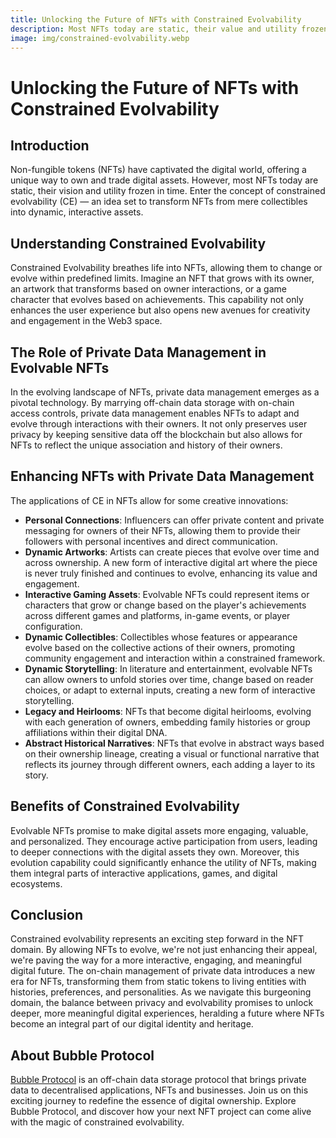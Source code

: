 ```yaml
---
title: Unlocking the Future of NFTs with Constrained Evolvability
description: Most NFTs today are static, their value and utility frozen in time. Enter the concept of constrained evolvability (CE) — a revolutionary idea set to transform NFTs from mere collectibles into dynamic, interactive assets.
image: img/constrained-evolvability.webp
---
```


# Unlocking the Future of NFTs with Constrained Evolvability

## Introduction
Non-fungible tokens (NFTs) have captivated the digital world, offering a unique way to own and trade digital assets. However, most NFTs today are static, their vision and utility frozen in time. Enter the concept of constrained evolvability (CE) — an idea set to transform NFTs from mere collectibles into dynamic, interactive assets.

## Understanding Constrained Evolvability
Constrained Evolvability breathes life into NFTs, allowing them to change or evolve within predefined limits. Imagine an NFT that grows with its owner, an artwork that transforms based on owner interactions, or a game character that evolves based on achievements. This capability not only enhances the user experience but also opens new avenues for creativity and engagement in the Web3 space.

## The Role of Private Data Management in Evolvable NFTs
In the evolving landscape of NFTs, private data management emerges as a pivotal technology.  By marrying off-chain data storage with on-chain access controls, private data management enables NFTs to adapt and evolve through interactions with their owners. It not only preserves user privacy by keeping sensitive data off the blockchain but also allows for NFTs to reflect the unique association and history of their owners.

## Enhancing NFTs with Private Data Management
The applications of CE in NFTs allow for some creative innovations:

- **Personal Connections**: Influencers can offer private content and private messaging for owners of their NFTs, allowing them to provide their followers with personal incentives and direct communication.
- **Dynamic Artworks**: Artists can create pieces that evolve over time and across ownership. A new form of interactive digital art where the piece is never truly finished and continues to evolve, enhancing its value and engagement.
- **Interactive Gaming Assets**: Evolvable NFTs could represent items or characters that grow or change based on the player's achievements across different games and platforms, in-game events, or player configuration. 
- **Dynamic Collectibles**: Collectibles whose features or appearance evolve based on the collective actions of their owners, promoting community engagement and interaction within a constrained framework.
- **Dynamic Storytelling**: In literature and entertainment, evolvable NFTs can allow owners to unfold stories over time, change based on reader choices, or adapt to external inputs, creating a new form of interactive storytelling.
- **Legacy and Heirlooms**: NFTs that become digital heirlooms, evolving with each generation of owners, embedding family histories or group affiliations within their digital DNA.
- **Abstract Historical Narratives**: NFTs that evolve in abstract ways based on their ownership lineage, creating a visual or functional narrative that reflects its journey through different owners, each adding a layer to its story.

## Benefits of Constrained Evolvability
Evolvable NFTs promise to make digital assets more engaging, valuable, and personalized. They encourage active participation from users, leading to deeper connections with the digital assets they own. Moreover, this evolution capability could significantly enhance the utility of NFTs, making them integral parts of interactive applications, games, and digital ecosystems.

## Conclusion
Constrained evolvability represents an exciting step forward in the NFT domain. By allowing NFTs to evolve, we're not just enhancing their appeal, we're paving the way for a more interactive, engaging, and meaningful digital future.  The on-chain management of private data introduces a new era for NFTs, transforming them from static tokens to living entities with histories, preferences, and personalities. As we navigate this burgeoning domain, the balance between privacy and evolvability promises to unlock deeper, more meaningful digital experiences, heralding a future where NFTs become an integral part of our digital identity and heritage.


## About Bubble Protocol
[Bubble Protocol](https://bubbleprotocol.com) is an off-chain data storage protocol that brings private data to decentralised applications, NFTs and businesses. Join us on this exciting journey to redefine the essence of digital ownership. Explore Bubble Protocol, and discover how your next NFT project can come alive with the magic of constrained evolvability.